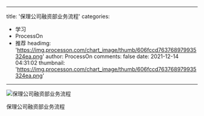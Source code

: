 
---
title: '保理公司融资部业务流程'
categories: 
 - 学习
 - ProcessOn
 - 推荐
headimg: 'https://img.processon.com/chart_image/thumb/606fccd763768979935324ea.png'
author: ProcessOn
comments: false
date: 2021-12-14 04:31:02
thumbnail: 'https://img.processon.com/chart_image/thumb/606fccd763768979935324ea.png'
---

<div>   
<img class="thumb" alt="保理公司融资部业务流程" src="https://img.processon.com/chart_image/thumb/606fccd763768979935324ea.png" referrerpolicy="no-referrer">
<p>保理公司融资部业务流程</p>  
</div>
            